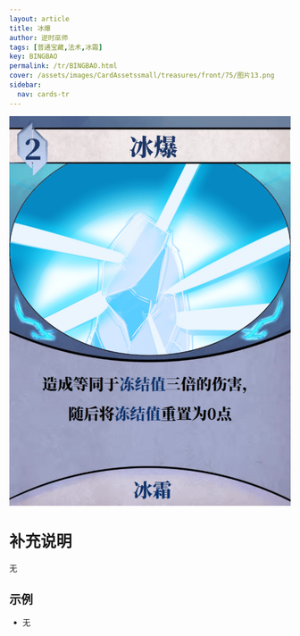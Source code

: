 ```yaml
---
layout: article
title: 冰爆
author: 逆时巫师
tags: [普通宝藏,法术,冰霜]
key: BINGBAO
permalink: /tr/BINGBAO.html
cover: /assets/images/CardAssetssmall/treasures/front/75/图片13.png
sidebar:
  nav: cards-tr
---
```

![](/assets/images/CardAssets/treasures/front/75/图片13.png)

# 补充说明
无


## 示例
* 无